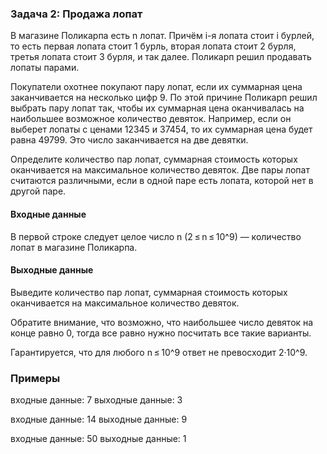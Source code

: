 ### Задача 2: Продажа лопат

В магазине Поликарпа есть n лопат. Причём i-я лопата стоит i бурлей, то есть первая лопата стоит 1 бурль, вторая лопата стоит 2 бурля, третья лопата стоит 3 бурля, и так далее. Поликарп решил продавать лопаты парами.

Покупатели охотнее покупают пару лопат, если их суммарная цена заканчивается на несколько цифр 9. По этой причине Поликарп решил выбрать пару лопат так, чтобы их суммарная цена оканчивалась на наибольшее возможное количество девяток. Например, если он выберет лопаты с ценами 12345 и 37454, то их суммарная цена будет равна 49799. Это число заканчивается на две девятки.

Определите количество пар лопат, суммарная стоимость которых оканчивается на максимальное количество девяток. Две пары лопат считаются различными, если в одной паре есть лопата, которой нет в другой паре.

#### Входные данные
В первой строке следует целое число n (2 ≤ n ≤ 10^9) — количество лопат в магазине Поликарпа.

#### Выходные данные
Выведите количество пар лопат, суммарная стоимость которых оканчивается на максимальное количество девяток.

Обратите внимание, что возможно, что наибольшее число девяток на конце равно 0, тогда все равно нужно посчитать все такие варианты.

Гарантируется, что для любого n ≤ 10^9 ответ не превосходит 2·10^9.

### Примеры
входные данные:
7
выходные данные:
3

входные данные:
14
выходные данные:
9

входные данные:
50
выходные данные:
1
